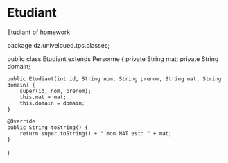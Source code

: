 # Etudiant
Etudiant of homework

package dz.univeloued.tps.classes;

public class Etudiant extends Personne {
    private String mat;
    private String domain;

    public Etudiant(int id, String nom, String prenom, String mat, String domain) {
        super(id, nom, prenom);
        this.mat = mat;
        this.domain = domain;
    }

    @Override
    public String toString() {
        return super.toString() + " mon MAT est: " + mat;
    }
}
